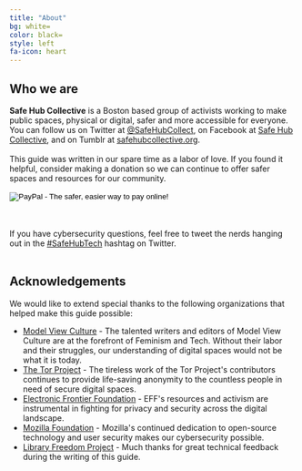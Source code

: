 ```yaml
---
title: "About"
bg: white=
color: black=
style: left
fa-icon: heart
---
```


<h2 class="text-blue">Who we are</h2>
<strong>Safe Hub Collective</strong> is a Boston based group of activists working to make public spaces, physical or digital, safer and more accessible for everyone. You can follow us on Twitter at <a href="https://twitter.com/SafeHubCollect">@SafeHubCollect</a>, on Facebook at <a href="https://www.facebook.com/safehubcollective">Safe Hub Collective</a>, and on Tumblr at <a href="http://safehubcollective.org/">safehubcollective.org</a>.
<br>
<br>
This guide was written in our spare time as a labor of love. If you found it helpful, consider making a donation so we can continue to offer safer spaces and resources for our community.
<p>
<form action="https://www.paypal.com/cgi-bin/webscr" method="post" target="_top" class="container center">
<input type="hidden" name="cmd" value="_s-xclick">
<input type="hidden" name="hosted_button_id" value="V64VACT32PPQS">
<input type="image" src="https://www.paypalobjects.com/en_US/i/btn/btn_donateCC_LG.gif" border="0" name="submit" alt="PayPal - The safer, easier way to pay online!">
<img alt="" border="0" src="https://www.paypalobjects.com/en_US/i/scr/pixel.gif" width="1" height="1">
</form>
</p>
<br>
<br>
If you have cybersecurity questions, feel free to tweet the nerds hanging out in the <a href="https://twitter.com/hashtag/SafeHubTech?f=realtime">#SafeHubTech</a> hashtag on Twitter.
<br>
<br>

<h2 class="text-blue">Acknowledgements</h2>
We would like to extend special thanks to the following organizations that helped make this guide possible:
<ul>
	<li><a href="https://modelviewculture.com/">Model View Culture</a> - The talented writers and editors of Model View Culture are at the forefront of Feminism and Tech. Without their labor and their struggles, our understanding of digital spaces would not be what it is today.</li>
	<li><a href="https://www.torproject.org/">The Tor Project</a> - The tireless work of the Tor Project's contributors continues to provide life-saving anonymity to the countless people in need of secure digital spaces.</li>
	<li><a href="https://www.eff.org/">Electronic Frontier Foundation</a> - EFF's resources and activism are instrumental in fighting for privacy and security across the digital landscape.</li>
	<li><a href="https://www.mozilla.org/en-US/">Mozilla Foundation</a> - Mozilla's continued dedication to open-source technology and user security makes our cybersecurity possible.</li>
	<li><a href="https://libraryfreedomproject.org/">Library Freedom Project</a> - Much thanks for great technical feedback during the writing of this guide.</li>
</li>

